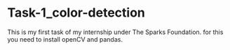 # Task-1_color-detection
This is my first task of my internship under The Sparks Foundation.
for this you need to install openCV and pandas.
